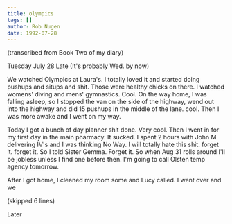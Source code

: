 ```yaml
---
title: olympics
tags: []
author: Rob Nugen
date: 1992-07-28
---
```


<p class=note>(transcribed from Book Two of my diary)

<p class=date>Tuesday July 28 Late (It's probably Wed. by now)

<p>We watched Olympics at Laura's.  I totally loved it and started
doing pushups and situps and shit.  Those were healthy chicks on
there.  I watched womens' diving and mens' gymnastics.  Cool.  On the
way home, I was falling asleep, so I stopped the van on the side of
the highway, wend out into the highway and did 15 pushups in the
middle of the lane.  cool.  Then I was more awake and I went on my
way.

<p>Today I got a bunch of day planner shit done.  Very cool.  Then I
went in for my first day in the main pharmacy.  It sucked.  I spent 2
hours with John M delivering IV's and I was thinking No Way.  I will
totally hate this shit.  forget it.  forget it.  So I told Sister
Gemma.  Forget it.  So when Aug 31 rolls around I'll be jobless unless
I find one before then.  I'm going to call Olsten temp agency
tomorrow.

<p>After I got home, I cleaned my room some and Lucy called.  I went
over and we <! fucked eachother's brains out.  Wonderful.  We did it
in her bed, the shower, her bed again and the living room floor.  In
order to get me hard, she finger fucked my ass (on the bed) that was a
new experience for me... I came 3 times total and when I got home, my
dick hurt. >

<p class=note>(skipped 6 lines)

<p>Later
